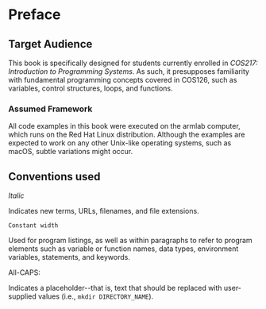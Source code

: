 # Preface

## Target Audience&#x20;

This book is specifically designed for students currently enrolled in _COS217: Introduction to Programming Systems_. As such, it presupposes familiarity with fundamental programming concepts covered in COS126, such as variables, control structures, loops, and functions.

### Assumed Framework

All code examples in this book were executed on the armlab computer, which runs on the Red Hat Linux distribution. Although the examples are expected to work on any other Unix-like operating systems, such as macOS, subtle variations might occur.

## Conventions used

_Italic_

Indicates new terms, URLs, filenames, and file extensions.

`Constant width`

Used for program listings, as well as within paragraphs to refer to program elements such as variable or function names, data types, environment variables, statements, and keywords.

All-CAPS:&#x20;

Indicates a placeholder--that is, text that should be replaced with user-supplied values (i.e., `mkdir DIRECTORY_NAME`).
